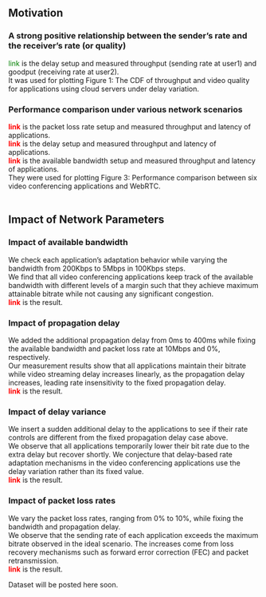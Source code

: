 ## Motivation
### A strong positive relationship between the sender’s rate and the receiver’s rate (or quality)
<font color="green"> link </font> is the delay setup and measured throughput (sending rate at user1) and goodput (receiving rate at user2). <br />
It was used for plotting Figure 1: The CDF of throughput and video quality for applications using cloud servers under delay variation.

### Performance comparison under various network scenarios 
<b style='color:red'>link</b> is the packet loss rate setup and measured throughput and latency of applications. <br />
<b style='color:red'>link</b> is the delay setup and measured throughput and latency of applications. <br />
<b style='color:red'>link</b> is the available bandwidth setup and measured throughput and latency of applications. <br />
They were used for plotting Figure 3: Performance comparison between six video conferencing applications and WebRTC. <br /><br />

## Impact of Network Parameters
### Impact of available bandwidth
We check each application’s adaptation behavior while varying the bandwidth from 200Kbps to 5Mbps in 100Kbps steps. <br />
We find that all video conferencing applications keep track of the available bandwidth with different levels of a margin such that they achieve maximum attainable bitrate while not causing any significant congestion. <br />
<b style='color:red'>link</b> is the result.

### Impact of propagation delay
We added the additional propagation delay from 0ms to 400ms while fixing the available bandwidth and packet loss rate at 10Mbps and 0%, respectively. <br />
Our measurement results show that all applications maintain their bitrate while video streaming delay increases linearly, as the propagation delay increases, leading rate insensitivity to the fixed propagation delay. <br />
<b style='color:red'>link</b> is the result.

### Impact of delay variance
We insert a sudden additional delay to the applications to see if their rate controls are different from the fixed propagation delay case above. <br />
We observe that all applications temporarily lower their bit rate due to the extra delay but recover shortly. We conjecture that delay-based rate adaptation mechanisms in the video conferencing applications use the delay variation rather than its fixed value. <br />
<b style='color:red'>link</b> is the result.

### Impact of packet loss rates
We vary the packet loss rates, ranging from 0% to 10%, while fixing the bandwidth and propagation delay. <br />
We observe that the sending rate of each application exceeds the maximum bitrate observed in the ideal scenario. The increases come from loss recovery mechanisms such as forward error correction (FEC) and packet retransmission. <br />
<b style='color:red'>link</b> is the result.


Dataset will be posted here soon.
